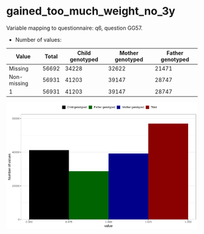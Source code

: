 # gained_too_much_weight_no_3y
Variable mapping to questionnaire: q6, question GG57.
- Number of values:

| Value | Total | Child genotyped | Mother genotyped | Father genotyped |
| ----- | ----- | --------------- | ---------------- | ---------------- |
| Missing | 56692 | 34228 | 32622 | 21471 |
| Non-missing | 56931 | 41203 | 39147 | 28747 |
| 1 | 56931 | 41203 | 39147 | 28747 |



![](gained_too_much_weight_no_3y_n.png)



